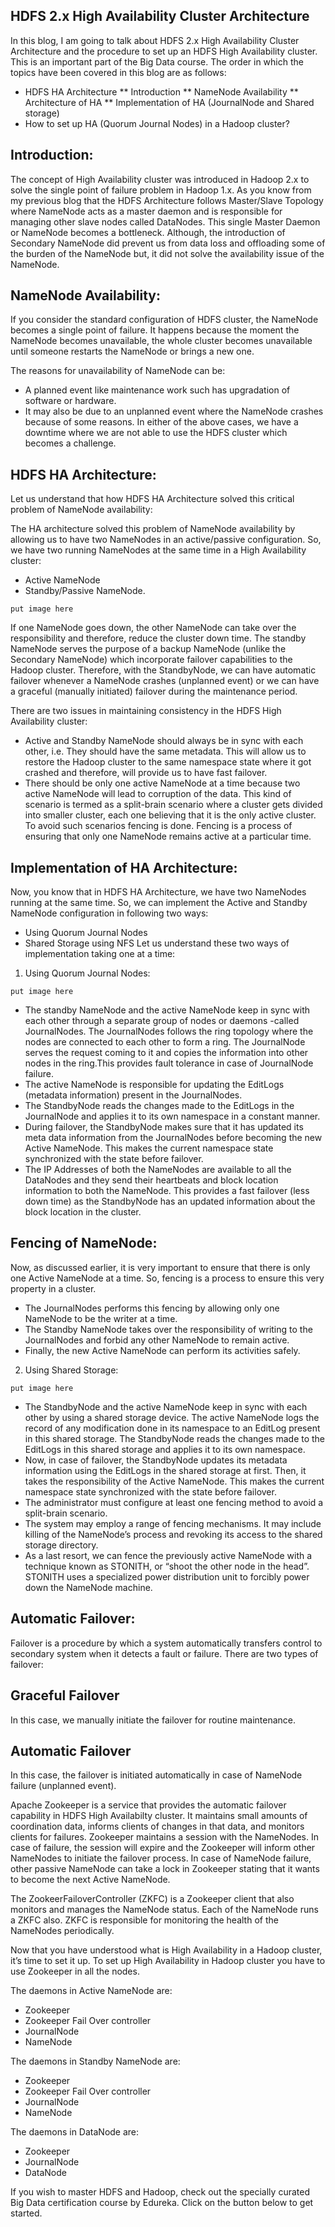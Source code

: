 ## HDFS 2.x High Availability Cluster Architecture
In this blog, I am going to talk about HDFS 2.x High Availability Cluster Architecture and the procedure to set up an HDFS High Availability cluster. This is an important part of the Big Data course. The order in which the topics have been covered in this blog are as follows:

* HDFS HA Architecture
** Introduction
** NameNode Availability
** Architecture of HA
** Implementation of HA (JournalNode and Shared storage)
* How to set up HA (Quorum Journal Nodes) in a Hadoop cluster?

## Introduction:
The concept of High Availability cluster was introduced in Hadoop 2.x to solve the single point of failure problem in Hadoop 1.x. As you know from my previous blog that the HDFS Architecture follows Master/Slave Topology where NameNode acts as a master daemon and is responsible for managing other slave nodes called DataNodes. This single Master Daemon or NameNode becomes a bottleneck. Although, the introduction of Secondary NameNode did prevent us from data loss and offloading some of the burden of the NameNode but, it did not solve the availability issue of the NameNode.

## NameNode Availability:
If you consider the standard configuration of HDFS cluster, the NameNode becomes a single point of failure. It happens because the moment the NameNode becomes unavailable, the whole cluster becomes unavailable until someone restarts the NameNode or brings a new one.

The reasons for unavailability of NameNode can be:

* A planned event like maintenance work such has upgradation of software or hardware.
* It may also be due to an unplanned event where the NameNode crashes because of some reasons.
In either of the above cases, we have a downtime where we are not able to use the HDFS cluster which becomes a challenge. 

## HDFS HA Architecture:
Let us understand that how HDFS HA Architecture solved this critical problem of NameNode availability:

The HA architecture solved this problem of NameNode availability by allowing us to have two NameNodes in an active/passive configuration. So, we have two running NameNodes at the same time in a High Availability cluster:

* Active NameNode
* Standby/Passive NameNode.
~~~
put image here
~~~

If one NameNode goes down, the other NameNode can take over the responsibility and therefore, reduce the cluster down time. The standby NameNode serves the purpose of a backup NameNode (unlike the Secondary NameNode) which incorporate failover capabilities to the Hadoop cluster. Therefore, with the StandbyNode, we can have automatic failover whenever a NameNode crashes (unplanned event) or we can have a graceful (manually initiated) failover during the maintenance period. 

There are two issues in maintaining consistency in the HDFS High Availability cluster:

* Active and Standby NameNode should always be in sync with each other, i.e. They should have the same metadata. This will allow us to restore the Hadoop cluster to the same namespace state where it got crashed and therefore, will provide us to have fast failover.
* There should be only one active NameNode at a time because two active NameNode will lead to corruption of the data. This kind of scenario is termed as a split-brain scenario where a cluster gets divided into smaller cluster, each one believing that it is the only active cluster. To avoid such scenarios fencing is done. Fencing is a process of ensuring that only one NameNode remains active at a particular time.

## Implementation of HA Architecture:
Now, you know that in HDFS HA Architecture, we have two NameNodes running at the same time. So, we can implement the Active and Standby NameNode configuration in following two ways:

* Using Quorum Journal Nodes
* Shared Storage using NFS
Let us understand these two ways of implementation taking one at a time:

1. Using Quorum Journal Nodes:
~~~
put image here
~~~

* The standby NameNode and the active NameNode keep in sync with each other through a separate group of nodes or daemons -called JournalNodes. The JournalNodes follows the ring topology where the nodes are connected to each other to form a ring. The JournalNode serves the request coming to it and copies the information into other nodes in the ring.This provides fault tolerance in case of JournalNode failure. 
* The active NameNode is responsible for updating the EditLogs (metadata information) present in the JournalNodes.
* The StandbyNode reads the changes made to the EditLogs in the JournalNode and applies it to its own namespace in a constant manner.
* During failover, the StandbyNode makes sure that it has updated its meta data information from the JournalNodes before becoming the new Active NameNode. This makes the current namespace state synchronized with the state before failover.
* The IP Addresses of both the NameNodes are available to all the DataNodes and they send their heartbeats and block location information to both the NameNode. This provides a fast failover (less down time) as the StandbyNode has an updated information about the block location in the cluster.

## Fencing of NameNode:
Now, as discussed earlier, it is very important to ensure that there is only one Active NameNode at a time. So, fencing is a process to ensure this very property in a cluster. 

* The JournalNodes performs this fencing by allowing only one NameNode to be the writer at a time.
* The Standby NameNode takes over the responsibility of writing to the JournalNodes and forbid any other NameNode to remain active.
* Finally, the new Active NameNode can perform its activities safely.   

2. Using Shared Storage:
~~~
put image here
~~~

* The StandbyNode and the active NameNode keep in sync with each other by using a shared storage device. The active NameNode logs the record of any modification done in its namespace to an EditLog present in this shared storage. The StandbyNode reads the changes made to the EditLogs in this shared storage and applies it to its own namespace.
* Now, in case of failover, the StandbyNode updates its metadata information using the EditLogs in the shared storage at first. Then, it takes the responsibility of the Active NameNode. This makes the current namespace state synchronized with the state before failover.
* The administrator must configure at least one fencing method to avoid a split-brain scenario.
* The system may employ a range of fencing mechanisms. It may include killing of the NameNode’s process and revoking its access to the shared storage directory.
* As a last resort, we can fence the previously active NameNode with a technique known as STONITH, or “shoot the other node in the head”. STONITH uses a specialized power distribution unit to forcibly power down the NameNode machine.
## Automatic Failover:
Failover is a procedure by which a system automatically transfers control to secondary system when it detects a fault or failure. There are two types of failover:

## Graceful Failover
In this case, we manually initiate the failover for routine maintenance.

## Automatic Failover
In this case, the failover is initiated automatically in case of NameNode failure (unplanned event).

Apache Zookeeper is a service that provides the automatic failover capability in HDFS High Availabilty cluster. It maintains small amounts of coordination data, informs clients of changes in that data, and monitors clients for failures. Zookeeper maintains a session with the NameNodes. In case of failure, the session will expire and the Zookeeper will inform other NameNodes to initiate the failover process. In case of NameNode failure, other passive NameNode can take a lock in Zookeeper stating that it wants to become the next Active NameNode.

The ZookeerFailoverController (ZKFC) is a Zookeeper client that also monitors and manages the NameNode status. Each of the NameNode runs a ZKFC also. ZKFC is responsible for monitoring the health of the NameNodes periodically.

Now that you have understood what is High Availability in a Hadoop cluster, it’s time to set it up. To set up High Availability in Hadoop cluster you have to use Zookeeper in all the nodes.

The daemons in Active NameNode are:

* Zookeeper
* Zookeeper Fail Over controller
* JournalNode
* NameNode

The daemons in Standby NameNode are:
* Zookeeper
* Zookeeper Fail Over controller
* JournalNode
* NameNode

The daemons in DataNode are:
* Zookeeper
* JournalNode
* DataNode

If you wish to master HDFS and Hadoop, check out the specially curated Big Data certification course by Edureka. Click on the button below to get started.
